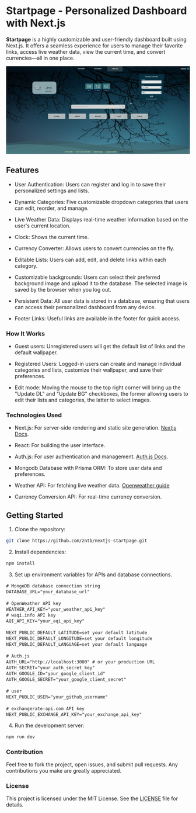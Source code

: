 # Startpage - Personalized Dashboard with Next.js

**Startpage** is a highly customizable and user-friendly dashboard built using Next.js. It offers a seamless experience for users to manage their favorite links, access live weather data, view the current time, and convert currencies—all in one place.

![Main Image](./assets//images/main-image.png)

## Features

- User Authentication: Users can register and log in to save their personalized settings and lists.

- Dynamic Categories: Five customizable dropdown categories that users can edit, reorder, and manage.

- Live Weather Data: Displays real-time weather information based on the user's current location.

- Clock: Shows the current time.

- Currency Converter: Allows users to convert currencies on the fly.

- Editable Lists: Users can add, edit, and delete links within each category.

- Customizable backgrounds: Users can select their preferred background image and upload it to the database. The selected image is saved by the browser when you log out.

- Persistent Data: All user data is stored in a database, ensuring that users can access their personalized dashboard from any device.

- Footer Links: Useful links are available in the footer for quick access.

### How It Works

- Guest users: Unregistered users will get the default list of links and the default wallpaper.

- Registered Users: Logged-in users can create and manage individual categories and lists, customize their wallpaper, and save their preferences.

- Edit mode: Moving the mouse to the top right corner will bring up the "Update DL" and "Update BG" checkboxes, the former allowing users to edit their lists and categories, the latter to select images.

### Technologies Used

- Next.js: For server-side rendering and static site generation. [Nextjs Docs](https://nextjs.org/docs).

- React: For building the user interface.

- Auth.js: For user authentication and management. [Auth.js Docs](https://authjs.dev/getting-started/installation?framework=next-js).

- Mongodb Database with Prisma ORM: To store user data and preferences.

- Weather API: For fetching live weather data. [Openweather guide](https://openweathermap.org/guide)

- Currency Conversion API: For real-time currency conversion.

## Getting Started

1. Clone the repository:

```bash
git clone https://github.com/zntb/nextjs-startpage.git
```

2. Install dependencies:

```bash
npm install
```

3. Set up environment variables for APIs and database connections.

```env
# MongoDB database connection string
DATABASE_URL="your_database_url"

# OpenWeather API key
WEATHER_API_KEY="your_weather_api_key"
# waqi.info API key
AQI_API_KEY="your_aqi_api_key"

NEXT_PUBLIC_DEFAULT_LATITUDE=set your default latitude
NEXT_PUBLIC_DEFAULT_LONGITUDE=set your default longitude
NEXT_PUBLIC_DEFAULT_LANGUAGE=set your default language

# Auth.js
AUTH_URL="http://localhost:3000" # or your production URL
AUTH_SECRET="your_auth_secret_key"
AUTH_GOOGLE_ID="your_google_client_id"
AUTH_GOOGLE_SECRET="your_google_client_secret"

# user
NEXT_PUBLIC_USER="your_github_username"

# exchangerate-api.com API key
NEXT_PUBLIC_EXCHANGE_API_KEY="your_exchange_api_key"
```

4. Run the development server:

```bash
npm run dev
```

### Contribution

Feel free to fork the project, open issues, and submit pull requests. Any contributions you make are greatly appreciated.

### License

This project is licensed under the MIT License. See the [LICENSE](./LICENSE) file for details.
